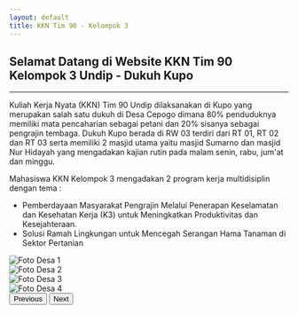```yaml
---
layout: default
title: KKN Tim 90 - Kelompok 3
---
```


<div class="container mt-5">
  <div class="row">
    <!-- Kolom kiri -->
    <div class="col-md-6 d-flex align-items-center">
      <main class="main container py-4">
        <h2>Selamat Datang di Website KKN Tim 90 Kelompok 3 Undip - Dukuh Kupo</h2>
        <hr>
        <p>Kuliah Kerja Nyata (KKN) Tim 90 Undip dilaksanakan di Kupo yang merupakan salah satu dukuh di Desa Cepogo dimana 80% penduduknya memiliki mata pencaharian sebagai petani dan 20% sisanya sebagai pengrajin tembaga. 
Dukuh Kupo berada di RW 03 terdiri dari RT 01, RT 02 dan RT 03 serta memiliki 2 masjid utama yaitu masjid Sumarno dan masjid Nur Hidayah yang mengadakan kajian rutin pada malam senin, rabu, jum'at dan minggu.</p>
        <p>Mahasiswa KKN Kelompok 3 mengadakan 2 program kerja multidisiplin dengan tema :</p>
        <ul>
          <li>Pemberdayaan Masyarakat Pengrajin Melalui Penerapan Keselamatan dan Kesehatan Kerja (K3) untuk Meningkatkan Produktivitas dan Kesejahteraan.</li>
          <li>Solusi Ramah Lingkungan untuk Mencegah Serangan Hama Tanaman di Sektor Pertanian</li>
        </ul>
      </main>
    </div>
    <div class="col-md-6">
      <div id="carouselFotoDesa" class="carousel slide" data-bs-ride="carousel">
        <div class="carousel-inner">
          <div class="carousel-item active">
            <img src="{{ site.baseurl }}/img/BalaiDesa.JPG" class="d-block w-100" alt="Foto Desa 1" />
          </div>
          <div class="carousel-item">
            <img src="{{ site.baseurl }}/img/Kedatangan.jpg" class="d-block w-100" alt="Foto Desa 2" />
          </div>
          <div class="carousel-item">
            <img src="{{ site.baseurl }}/img/Kerajinan1.jpg" class="d-block w-100" alt="Foto Desa 3" />
          </div>
          <div class="carousel-item">
            <img src="{{ site.baseurl }}/img/Kerajinan3.jpg" class="d-block w-100" alt="Foto Desa 4" />
          </div>
        </div>
        <button class="carousel-control-prev" type="button" data-bs-target="#carouselFotoDesa" data-bs-slide="prev">
          <span class="carousel-control-prev-icon" aria-hidden="true"></span>
          <span class="visually-hidden">Previous</span>
        </button>
        <button class="carousel-control-next" type="button" data-bs-target="#carouselFotoDesa" data-bs-slide="next">
          <span class="carousel-control-next-icon" aria-hidden="true"></span>
          <span class="visually-hidden">Next</span>
        </button>
      </div>
    </div>
  </div>
</div>

